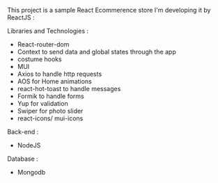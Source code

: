 This project is a sample React Ecommerence store  I'm developing it by ReactJS :


Libraries and Technologies :
- React-router-dom
- Context to send data and global states through the app
- costume hooks
- MUI
- Axios to handle http requests
- AOS for Home animations
- react-hot-toast to handle messages
- Formik to handle forms
- Yup for validation
- Swiper for photo slider
- react-icons/ mui-icons
 
Back-end :
- NodeJS
 
Database :
- Mongodb


